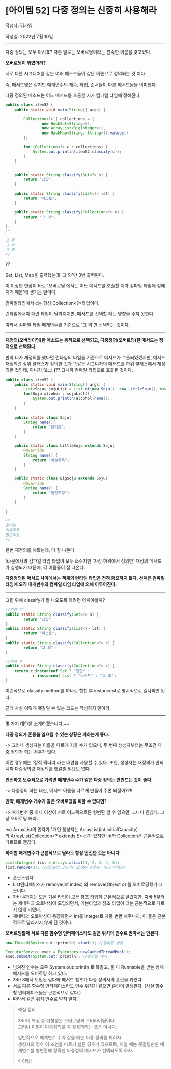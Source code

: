 # [아이템 52] 다중 정의는 신중히 사용해라
작성자: 김가영

작성일: 2022년 7월 10일

---
다중 정의는 모두 아시죠? 다른 말로는 오버로딩이라는 친숙한 이름을 갖고있다.

**오버로딩이 뭐였더라?**

서로 다른 시그니처를 갖는 여러 메소드들이 같은 이름으로 정의되는 것 이다.

즉, 메서드명은 같지만 매개변수의 개수, 타입, 순서들이 다른 메서드들을 의미한다.

다중 정의된 메소드는 어느 메서드를 호출할 지가 컴파일 타임에 정해진다.

```java
public class item52 {
    public static void main(String[] args) {

        Collection<?>[] collections = {
                new HashSet<String>(),
                new ArrayList<BigInteger>(),
                new HashMap<String, String>().values()
        };

        for (Collection<?> c : collections) {
            System.out.println(item52.classify(c));
        }
    }


    public static String classify(Set<?> s) {
        return "집합";
    }

    public static String classify(List<?> lst) {
        return "리스트";
    }

    public static String classify(Collection<?> c) {
        return "그 외";
    }
}
/*

그 외
그 외
그 외
*/
```

??

Set, List, Map을 출력했는데 '그 외'만 3번 출력된다.

이 이상한 현상이 바로 '오버로딩 에서는 어느 메서드를 호출할 지가 컴파일 타임에 정해지기 때문'에 생기는 일이다.

컴파일타임에서 c는 항상 Collection<?>타입이다.

런타임에서야 매번 타입이 달라지지만, 메서드를 선택할 때는 영향을 주지 못한다.

따라서 컴파일 타임 매개변수를 기준으로 '그 외'만 선택되는 것이다.

---

**재정의(오버라이딩)한 메소드는 동적으로 선택되고, 다중정의(오버로딩)한 메서드는 정적으로 선택된다.**

만약 너가 재정의를 했다면 런타임의 타입을 기준으로 메서드가 호출되었겠지만, 메서드 재정의란 상위 클래스가 정의한 것과 똑같은 시그니처의 메서드를 하위 클래스에서 재정의한 것인데, 아니지 않느냐?? 그니까 컴파일 타입으로 호출된 것이다.

```java
public class item52 {
    public static void main(String[] args) {
        List<Soju> sojuList = List.of(new Soju(), new LittleSoju(), new BigSoju());
        for(Soju alcohol : sojuList){
            System.out.println(alcohol.name());
        }
    }
    
    public static class Soju{
        String name(){
            return "참이슬";
        }
    }

    public static class LittleSoju extends Soju{
        @Override
        String name() {
            return "이슬톡톡";
        }
    }

    public static class BigSoju extends Soju{
        @Override
        String name() {
            return "빨간뚜껑";
        }
    }

}

/*
참이슬
이슬톡톡
빨간뚜껑
*/
```

한번 재정의를 해봤는데, 다 잘 나온다.

for문에서의 컴파일 타임 타입이 모두 소주지만 '가장 하위에서 정의한' 재정의 메서드가 실행되기 때문에, 각 이름들이 잘 나온다.

**다중정의된 메서드 사이에서는 객체의 런타임 타입은 전혀 중요하지 않다. 선택은 컴파일 타임에 오직 매개변수의 컴파일 타임 타입에 의해 이루어진다.**

---

그럼 위에 classify가 잘 나오도록 하려면 어째야할까?

```java
//변경 전
public static String classify(Set<?> s) {
        return "집합";
}
public static String classify(List<?> lst) {
        return "리스트";
}
public static String classify(Collection<?> c) {
        return "그 외";
}

//변경 후
public static String classify(Collection<?> c) {
    return c instanceof Set ? "집합" :
            c instanceof List ? "리스트" : "그 외";
}
```

이런식으로 classify method를 하나로 합친 후 instanceof로 명시적으로 검사하면 된다.

근데 사실 이렇게 헷갈릴 수 있는 코드는 작성하지 말아라.

---

몇 가지 대안을 소개하겠습니다.~~

**다중 정의가 혼동을 일으킬 수 있는 상황은 피하는게 좋다.**

\-> 그러나 생성자는 이름을 다르게 지을 수가 없으니, 두 번째 생성자부터는 무조건 다중 정의가 되는 경우가 많다.

이런 경우에는 '정적 팩터리'라는 대안을 사용할 수 있다. 또한, 생성자는 재정의가 안되니까 다중정의랑 재정의를 헷갈릴 필요도 없다.

**안전하고 보수적으로 가려면 매개변수 수가 같은 다중 정의는 안만드는 것이 좋다.**

\-> 다중정의 하는 대신, 메서드 이름을 다르게 만들어 주면 되잖아??!!

**만약, 매개변수 개수가 같은 오버로딩을 피할 수 없다면?**

\-> 매개변수 중 하나 이상이 서로 어느쪽으로든 형변환 할 수 없으면, 그나마 괜찮다. 그냥 오버로딩 해라.

ex) ArrayList의 인자가 1개인 생성자는 ArrayList(int initialCapacity)와 ArrayList(Collection<? extends E> c)가 있지만 int와 Collection은 근본적으로 다르므로 괜찮다.

**하지만 매개변수가 근본적으로 달라도 항상 안전한 것은 아니다.**

```java
List<Integer> list = Arrays.asList(1, 2, 3, 4, 5);
list.remove(3); //Object 3인지? index 3인지? 내가 어케암?
```

-   혼란스럽다.
-   List<E>인터페이스가 remove(int index) 와 remove(Object o) 를 오버로딩했기 때문이다.
-   자바 4까지는 모든 기본 타입이 모든 참조 타입과 근본적으로 달랐지만, 자바 5부터는 제네릭과 오토박싱이 도입되면서, 기본타입과 참조 타입이 더는 근본적으로 다르지 않게 되었다.
-   제네릭과 오토박싱이 등장하면서 int를 Integer로 자동 변환 해주니까, 이 둘은 근본적으로 달라지지 않게 된 것이다.

**오버로딩할때 서로 다른 함수형 인터페이스라도 같은 위치의 인수로 받아서는 안된다.**

```java
new Thread(System.out::println).start(); //컴파일 성공

ExecutorService exec = Executors.newCachedThreadPool();
exec.submit(System.out::println); //컴파일 에러
```

-   넘겨진 인수는 모두 System.out::println 로 똑같고, 둘 다 Runnable을 받는 형제 메서드를 오버로딩 하고 있다.
-   자바 8에서 도입된 람다와 메서드 참조가 다중 정의시의 혼란을 키웠다.
-   서로 다른 함수형 인터페이스라도 인수 위치가 같으면 혼란이 발생한다. (사실 함수형 인터페이스들은 근본적으로 같다.)
-   따라서 같은 위치 인수로 받지 말자.

> 핵심 정리  
>   
> 자바의 특징 중 다형성은 오버로딩과 오버라이딩이다.  
> 그러나 이말이 다중정의를 꼭 활용하라는 뜻은 아니다.  
>   
> 일반적으로 매개변수 수가 같을 때는 다중 정의를 피하자.  
> 생성자의 경우 이 조언을 따르기 힘든 경우가 있으므로, 이럴 때는 헷갈릴만한 매개변수를 형변환해 정확한 다중정의 메서드가 선택되도록 하자.  
>   
> 파이팅!
